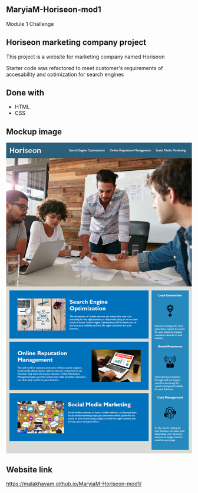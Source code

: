 ## MaryiaM-Horiseon-mod1
Module 1 Challenge

## Horiseon marketing company project

This project is a website for marketing company named Horiseon

Starter code was refactored to meet customer's requirements of accesability and optimization for search engines

## Done with
* HTML <br/>
* CSS

## Mockup image <br/>
![Mockup-image](./assets/images/mockup.png)

## Website link

https://malakhavam.github.io/MaryiaM-Horiseon-mod1/


